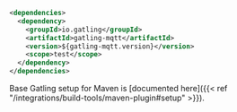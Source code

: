 ```xml
<dependencies>
  <dependency>
    <groupId>io.gatling</groupId>
    <artifactId>gatling-mqtt</artifactId>
    <version>${gatling-mqtt.version}</version>
    <scope>test</scope>
  </dependency>
</dependencies>
```

Base Gatling setup for Maven is [documented here]({{< ref "/integrations/build-tools/maven-plugin#setup" >}}).

